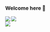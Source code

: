 ### Welcome here 👋

<!--
**djkormo/djkormo** is a ✨ _special_ ✨ repository because its `README.md` (this file) appears on your GitHub profile.

Here are some ideas to get you started:

- 🔭 I’m currently working on ...
- 🌱 I’m currently learning ...
- 👯 I’m looking to collaborate on ...
- 🤔 I’m looking for help with ...
- 💬 Ask me about ...
- 📫 How to reach me: ...
- 😄 Pronouns: ...
- ⚡ Fun fact: ...
-->

<img align="left" src="https://github-readme-streak-stats.herokuapp.com/?user=djkormo&theme=dark" />  
<img src="https://github-readme-stats.vercel.app/api?username=djkormo&show_icons=true&count_private=true&theme=gruvbox" />
<br>



<img src="https://github-readme-stats.vercel.app/api/top-langs/?username=djkormo&count_private=true&theme=gruvbox" />





